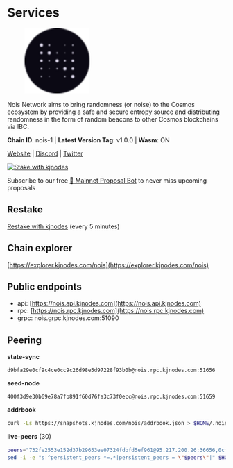 # Services

<figure><img src="https://raw.githubusercontent.com/kj89/cosmos-images/main/logos/nois.png" width="150" alt=""><figcaption></figcaption></figure>

Nois Network aims to bring randomness (or noise)  to the Cosmos ecosystem by providing a safe and  secure entropy source and distributing randomness  in the form of random beacons to other Cosmos blockchains via IBC.

**Chain ID**: nois-1 | **Latest Version Tag**: v1.0.0 | **Wasm**: ON

[Website](https://nois.network) | [Discord](https://discord.gg/dHdpwtEb6F) | [Twitter](https://twitter.com/NoisRNG)

[![Stake with kjnodes](https://i.ibb.co/cr44Q8j/button-stake-with-kjnodes.png)](https://restake.app/nois/noisvaloper1fe7ju873fkknmfrmytaft93y5rlf0xcrqtp39k)

Subscribe to our free [🤖 Mainnet Proposal Bot](https://t.me/kjnodes_proposal_bot) to never miss upcoming proposals

## Restake

[Restake with kjnodes](https://restake.app/nois/noisvaloper1fe7ju873fkknmfrmytaft93y5rlf0xcrqtp39k) (every 5 minutes)
## Chain explorer
[https://explorer.kjnodes.com/nois](https://explorer.kjnodes.com/nois)

## Public endpoints

* api: [https://nois.api.kjnodes.com](https://nois.api.kjnodes.com)
* rpc: [https://nois.rpc.kjnodes.com](https://nois.rpc.kjnodes.com)
* grpc: nois.grpc.kjnodes.com:51090

## Peering

**state-sync**

```text
d9bfa29e0cf9c4ce0cc9c26d98e5d97228f93b0b@nois.rpc.kjnodes.com:51656
```

**seed-node**

```text
400f3d9e30b69e78a7fb891f60d76fa3c73f0ecc@nois.rpc.kjnodes.com:51659
```

**addrbook**
```bash
curl -Ls https://snapshots.kjnodes.com/nois/addrbook.json > $HOME/.noisd/config/addrbook.json
```

**live-peers** (30)
```bash
peers="732fe2553e152d37b29653ee07324fdbfd5ef961@95.217.200.26:36656,0cf59ab91e4a96d6e5427d903644edd18d9421d1@142.132.248.138:26786,763f4cd38f0685616b6657d9a34c1cdbf01ca90c@212.23.222.109:26456,fefa1d14781af7cd0067c3fe14f8c119cc9afadf@38.146.3.180:17356,9d21af60ad2568ffcb55a0bd0eb03b6cfa2644c5@49.12.120.113:26656,79d98c9f14f9b4281e3431b8f292b9ce2bc231e8@109.123.251.49:26656,c86b0c3ffb4fa65b188ac68d2872a9d91559bce1@65.21.55.133:26656,95eeb1ac374e4144b05b36f6c5986472e7ef698f@135.181.209.51:26786,1893178693fc4e376f8c093ae30e44e27619f79c@198.244.213.94:25156,8ec2fee6c37c07cc5af57ec870015a0191d4707d@65.108.65.36:51656,5cb88ba0649f0ae6e7bb7df9aa6a630702bd3643@91.107.192.45:26656,483678c263d8ceb45b11e450628928d05c641187@194.163.167.138:60656,83e530ade685efa61579eccd9f990462cd0ff36e@5.189.157.124:21656,0ede37f273933f5f9d6644f68e51128c6332c431@65.108.11.234:26656,c98c58a8cd821f8814bb995d30299e76abb485aa@142.132.194.157:26456,ebc272824924ea1a27ea3183dd0b9ba713494f83@195.3.220.136:27286,dd7607ce23081b71310137221ebe4610c3114bea@57.128.20.163:17356,acf21becb9397db3dc7ad29cd11993c8869d0ad3@65.21.52.246:26656,922d90c7ef1840c984fcfa387a491c8d3c4481dc@65.108.141.109:55656,b26e5ac4afbadf96ad31ee3aeb5e6557f2894037@65.108.199.222:30656,2e1d9305a5be27fc708ea7bc2fade939be1259e6@65.108.82.62:51656,2b584d00e598766c5fd2b8e80513fef1e2cf5393@192.95.30.128:26656,00852ba0bfdf20aac74369b1a5c43e50668c9738@135.181.128.114:17356,271dd7f12a4d9d5b1b740dcb90c55b756bf69dbf@74.50.74.98:26656,d612d5a8a4a2ce909bb827eb561229d6806a1625@95.217.222.90:26656,d2041f5d812b4fb196d5210a287448b68fe7bef9@95.217.104.49:51656,6ef1914f30ac7becdf2c718b65c61cd618b7021a@57.128.144.242:26656,288e7a14ccac3cdc1d8ab20335d4c48edf5930f2@84.46.250.136:17356,d9bfa29e0cf9c4ce0cc9c26d98e5d97228f93b0b@65.109.88.38:51656,8cce0e919b1a7c42086a712748c8e84d7d7cd9ac@135.181.155.14:26656"
sed -i -e "s|^persistent_peers *=.*|persistent_peers = \"$peers\"|" $HOME/.noisd/config/config.toml
```
